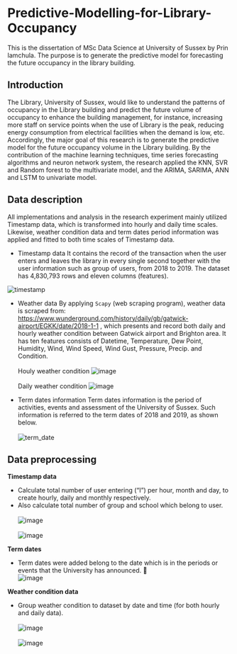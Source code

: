 # Predictive-Modelling-for-Library-Occupancy
This is the dissertation of MSc Data Science at University of Sussex by Prin Iamchula. The purpose is to generate 
the predictive model for forecasting the future occupancy in the library building.


## Introduction
The Library, University of Sussex, would like to understand the patterns of occupancy in the Library building and 
predict the future volume of occupancy to enhance the building management, for instance, increasing more staff on 
service points when the use of Library is the peak, reducing energy consumption from electrical facilities 
when the demand is low, etc. Accordingly, the major goal of this research is to generate the predictive model for 
the future occupancy volume in the Library building. By the contribution of the machine learning techniques, 
time series forecasting algorithms and neuron network system, the research applied the KNN, SVR and Random forest to 
the multivariate model, and the ARIMA, SARIMA, ANN and LSTM to univariate model. 

## Data description
All implementations and analysis in the research experiment mainly utilized Timestamp data, which is transformed into 
hourly and daily time scales. Likewise, weather condition data and term dates period information was applied and fitted 
to both time scales of Timestamp data.

* Timestamp data
It contains the record of the transaction when the user enters and leaves the library in every single second together 
with the user information such as group of users, from 2018 to 2019. The dataset has 4,830,793 rows and eleven columns 
(features).

![timestamp](https://user-images.githubusercontent.com/66419715/99997856-5536fc80-2df0-11eb-9486-decce1061bf5.PNG)

* Weather data
By applying `Scapy` (web scraping program), 
weather data is scraped from: https://www.wunderground.com/history/daily/gb/gatwick-airport/EGKK/date/2018-1-1 , 
which presents and record both daily and hourly weather condition between Gatwick airport and Brighton area.
It has ten features consists of Datetime, Temperature, Dew Point, Humidity, Wind, Wind Speed, Wind Gust, Pressure, 
Precip. and Condition.
<br/><br/>Houly weather condition
![image](https://user-images.githubusercontent.com/66419715/100001067-22dbce00-2df5-11eb-867f-14e5c3f261bf.png)
<br/><br/>Daily weather condition
![image](https://user-images.githubusercontent.com/66419715/100001210-60405b80-2df5-11eb-847f-1eb9069652c1.png)

* Term dates information
Term dates information is the period of activities, events and assessment of the University of Sussex. Such information 
is referred to the term dates of 2018 and 2019, as shown below. 
<br/><br/>![term_date](https://user-images.githubusercontent.com/66419715/99999466-c7a8dc00-2df2-11eb-920a-43c4907f0945.PNG)

## Data preprocessing
**Timestamp data**
* Calculate total number of user entering (“I”) per hour, month and day, to create hourly, daily and monthly respectively.
* Also calculate total number of group and school which belong to user. 
<br/><br/>![image](https://user-images.githubusercontent.com/66419715/100002904-da71df80-2df7-11eb-940d-4fe6842a4381.png)
<br/><br/>![image](https://user-images.githubusercontent.com/66419715/100003019-068d6080-2df8-11eb-9847-ea367804dd1f.png)

**Term dates**
* Term dates were added belong to the date which is in the periods or events that the University has announced. 	
![image](https://user-images.githubusercontent.com/66419715/100003270-5f5cf900-2df8-11eb-8972-5b1f3159dc9c.png)

**Weather condition data**
* Group weather condition to dataset by date and time (for both hourly and daily data).
<br/><br/>![image](https://user-images.githubusercontent.com/66419715/100003986-6d5f4980-2df9-11eb-954a-8aced5be9e9f.png)
<br/><br/>![image](https://user-images.githubusercontent.com/66419715/100004019-78b27500-2df9-11eb-8a83-38540f26be96.png)
